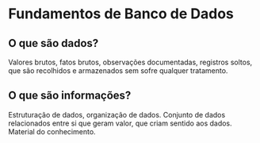 # Fundamentos de Banco de Dados

## O que são dados?
Valores brutos, fatos brutos, observações documentadas, registros soltos, que são recolhidos e armazenados sem sofre qualquer tratamento.

## O que são informações?
Estruturação de dados, organização de dados. Conjunto de dados relacionados entre si que geram valor, que criam sentido aos dados. Material do conhecimento.